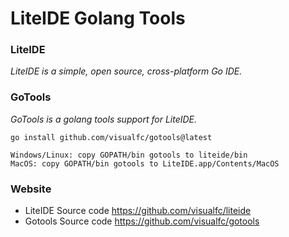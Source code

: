 LiteIDE Golang Tools
=========

### LiteIDE

_LiteIDE is a simple, open source, cross-platform Go IDE._

### GoTools
_GoTools is a golang tools support for LiteIDE._

```
go install github.com/visualfc/gotools@latest

Windows/Linux: copy GOPATH/bin gotools to liteide/bin
MacOS: copy GOPATH/bin gotools to LiteIDE.app/Contents/MacOS
```

### Website
* LiteIDE Source code
<https://github.com/visualfc/liteide>
* Gotools Source code
<https://github.com/visualfc/gotools>
